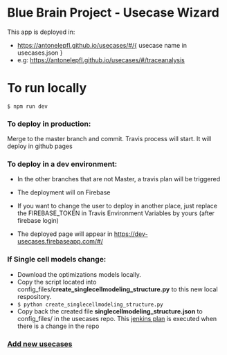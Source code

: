 # Blue Brain Project - Usecase Wizard
This app is deployed in:
* https://antonelepfl.github.io/usecases/#/{ usecase name in usecases.json }
* e.g: https://antonelepfl.github.io/usecases/#/traceanalysis

# To run locally
``` $ npm run dev ```

### To deploy in production: 
Merge to the master branch and commit. Travis process will start.
It will deploy in github pages

### To deploy in a dev environment:
* In the other branches that are not Master, a travis plan will be triggered
* The deployment will on Firebase
* If you want to change the user to deploy in another place, just replace the FIREBASE_TOKEN in Travis Environment Variables by yours (after firebase login)

* The deployed page will appear in https://dev-usecases.firebaseapp.com/#/<usecase name in usecases.json>

### If Single cell models change:
* Download the optimizations models locally.
* Copy the script located into config_files/**create_singlecellmodeling_structure.py** to this new local respository.
* ``` $ python create_singlecellmodeling_structure.py ```
* Copy back the created file **singlecellmodeling_structure.json** to config_files/ in the usecases repo.
This [jenkins plan](https://bbpcode.epfl.ch/ci/job/platform.lbologna_update_data/) is executed when there is a change in the repo 

### [Add new usecases](https://github.com/antonelepfl/usecases/blob/master/add_new_usecase.md)